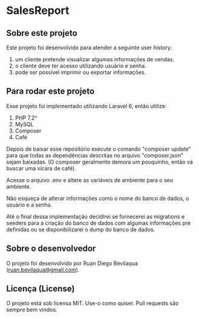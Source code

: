 # SalesReport

## Sobre este projeto

Este projeto foi desenvolvido para atender a seguinte user history: 
1. um cliente pretende visualizar algumas informações de vendas.
2. o cliente deve ter acesso utilizando usuário e senha.
3. pode ser possível imprimir ou exportar informações. 

## Para rodar este projeto

Esse projeto foi implementado utilizando Laravel 6, então utilize:

1. PHP 7.2^
2. MySQL
3. Composer
4. Café

Depois de baixar esse repositório execute o comando "composer update" para que todas as dependências descritas no arquivo "composer.json" sejam baixadas. (O composer geralmente demora um pouquinho, então vá buscar uma xícara de café).

Acesse o arquivo .env e altere as variáveis de ambiente para o seu ambiente.

Não esqueça de alterar informações como o nome do banco de dados, o usuário e a senha.

Até o final dessa implementação decidirei se fornecerei as migrations e seeders para a criação do banco de dados com algumas informações pré definidas ou se disponibilizarei o dump do banco de dados.

## Sobre o desenvolvedor

O projeto foi desenvolvido por Ruan Diego Bevilaqua (ruan.bevilaqua@gmail.com).

## Licença (License)

O projeto está sob licensa MIT. 
Use-o como quiser.
Pull requests são sempre bem vindos.